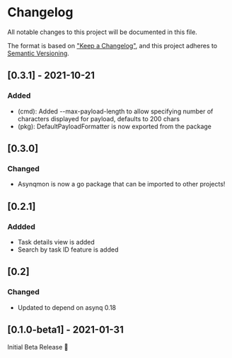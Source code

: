# Changelog

All notable changes to this project will be documented in this file.

The format is based on ["Keep a Changelog"](https://keepachangelog.com/en/1.0.0/),
and this project adheres to [Semantic Versioning](https://semver.org/spec/v2.0.0.html).

## [0.3.1] - 2021-10-21

### Added

- (cmd): Added --max-payload-length to allow specifying number of characters displayed for payload, defaults to 200 chars
- (pkg): DefaultPayloadFormatter is now exported from the package

## [0.3.0]

### Changed

- Asynqmon is now a go package that can be imported to other projects!

## [0.2.1]

### Addded

- Task details view is added
- Search by task ID feature is added

## [0.2]

### Changed

- Updated to depend on asynq 0.18

## [0.1.0-beta1] - 2021-01-31

Initial Beta Release 🎉
